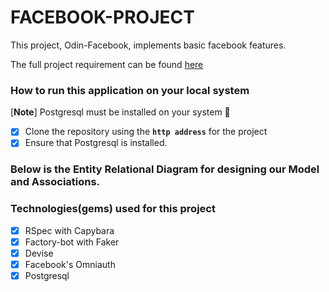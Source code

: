 # FACEBOOK-PROJECT

This project, Odin-Facebook, implements basic facebook features.

The full project requirement can be found [here](https://www.theodinproject.com/courses/ruby-on-rails/lessons/final-project)

### How to run this application on your local system
  
  [**Note**] Postgresql must be installed on your system :slightly_smiling_face:

- [x] Clone the repository using the **```http address```** for the project
- [x] Ensure that Postgresql is installed.

### Below is the Entity Relational Diagram for designing our Model and Associations.


### Technologies(gems) used for this project
- [x] RSpec with Capybara
- [x] Factory-bot with Faker
- [x] Devise
- [x] Facebook's Omniauth
- [x] Postgresql
